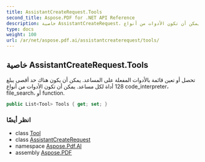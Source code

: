 ```yaml
---
title: AssistantCreateRequest.Tools
second_title: Aspose.PDF for .NET API Reference
description: خاصية AssistantCreateRequest. تحصل أو تعين قائمة بالأدوات المفعلة على المساعد. يمكن أن يكون هناك حد أقصى يبلغ 128 أداة لكل مساعد. يمكن أن تكون الأدوات من أنواع code_interpreter أو file_search أو function
type: docs
weight: 100
url: /ar/net/aspose.pdf.ai/assistantcreaterequest/tools/
---
```

## خاصية AssistantCreateRequest.Tools

تحصل أو تعين قائمة بالأدوات المفعلة على المساعد. يمكن أن يكون هناك حد أقصى يبلغ 128 أداة لكل مساعد. يمكن أن تكون الأدوات من أنواع code_interpreter، file_search، أو function.

```csharp
public List<Tool> Tools { get; set; }
```

### انظر أيضًا

* class [Tool](../../tool/)
* class [AssistantCreateRequest](../)
* namespace [Aspose.Pdf.AI](../../../aspose.pdf.ai/)
* assembly [Aspose.PDF](../../../)